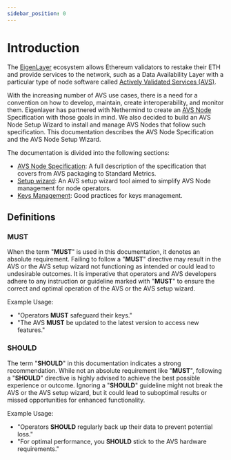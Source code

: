 ```yaml
---
sidebar_position: 0
---
```


# Introduction

The [EigenLayer](https://www.eigenlayer.xyz/) ecosystem allows Ethereum validators to restake their ETH and provide services to the network, such as a Data Availability Layer with a particular type of node software called [Actively Validated Services (AVS)](/docs/glossary#avs-actively-validated-service). 

With the increasing number of AVS use cases, there is a need for a convention on how to develop, maintain, create interoperability, and monitor them. Eigenlayer has partnered with Nethermind to create an [AVS Node](/docs/glossary#avs-node) Specification with those goals in mind. We also decided to build an AVS Node Setup Wizard to install and manage AVS Nodes that follow such specification. This documentation describes the AVS Node Specification and the AVS Node Setup Wizard.

The documentation is divided into the following sections:

- [AVS Node Specification](/docs/category/avs-node-specification): A full description of the specification that covers from AVS packaging to Standard Metrics.
- [Setup wizard](/docs/category/avs-setup-wizard): An AVS setup wizard tool aimed to simplify AVS Node management for node operators.
- [Keys Management](/docs/category/keys-management): Good practices for keys management.
 
## Definitions

### MUST

When the term "**MUST**" is used in this documentation, it denotes an absolute requirement. Failing to follow a "**MUST**" directive may result in the AVS or the AVS setup wizard not functioning as intended or could lead to undesirable outcomes. It is imperative that operators and AVS developers adhere to any instruction or guideline marked with "**MUST**" to ensure the correct and optimal operation of the AVS or the AVS setup wizard.

Example Usage:

- "Operators **MUST** safeguard their keys."
- "The AVS **MUST** be updated to the latest version to access new features."

### SHOULD

The term "**SHOULD**" in this documentation indicates a strong recommendation. While not an absolute requirement like "**MUST**", following a "**SHOULD**" directive is highly advised to achieve the best possible experience or outcome. Ignoring a "**SHOULD**" guideline might not break the AVS or the AVS setup wizard, but it could lead to suboptimal results or missed opportunities for enhanced functionality.

Example Usage:

- "Operators **SHOULD** regularly back up their data to prevent potential loss."
- "For optimal performance, you **SHOULD** stick to the AVS hardware requirements."